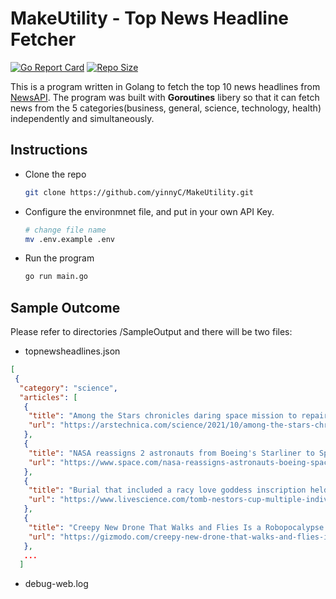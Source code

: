 # MakeUtility - Top News Headline Fetcher

[![Go Report Card](https://goreportcard.com/badge/github.com/yinnyC/MakeUtility)](https://goreportcard.com/report/github.com/yinnyC/MakeUtility)
[![Repo Size](https://img.shields.io/github/repo-size/yinnyC/MakeUtility)](https://img.shields.io/github/repo-size/yinnyC/MakeUtility)

This is a program written in Golang to fetch the top 10 news headlines from [NewsAPI](https://newsapi.org/). The program was built with **Goroutines** libery so that it can fetch news from the 5 categories(business, general, science, technology, health)  independently and simultaneously.

## Instructions

- Clone the repo

  ```zsh
  git clone https://github.com/yinnyC/MakeUtility.git
  ```

- Configure the environmnet file, and put in your own API Key.  

  ```zsh
  # change file name
  mv .env.example .env
  ```

- Run the program

  ```zsh
  go run main.go
  ```

## Sample Outcome

Please refer to  directories /SampleOutput and there will be two files:

- topnewsheadlines.json

```json
[
 {
  "category": "science",
  "articles": [
   {
    "title": "Among the Stars chronicles daring space mission to repair physics experiment - Ars Technica",
    "url": "https://arstechnica.com/science/2021/10/among-the-stars-chronicles-daring-space-mission-to-repair-physics-experiment/"
   },
   {
    "title": "NASA reassigns 2 astronauts from Boeing's Starliner to SpaceX's Crew Dragon - Space.com",
    "url": "https://www.space.com/nasa-reassigns-astronauts-boeing-spacex"
   },
   {
    "title": "Burial that included a racy love goddess inscription held multiple people - Livescience.com",
    "url": "https://www.livescience.com/tomb-nestors-cup-multiple-individuals"
   },
   {
    "title": "Creepy New Drone That Walks and Flies Is a Robopocalypse Nightmare Come True - Gizmodo",
    "url": "https://gizmodo.com/creepy-new-drone-that-walks-and-flies-is-a-robopocalyps-1847809268"
   },
   ...
  ]
```

- debug-web.log
